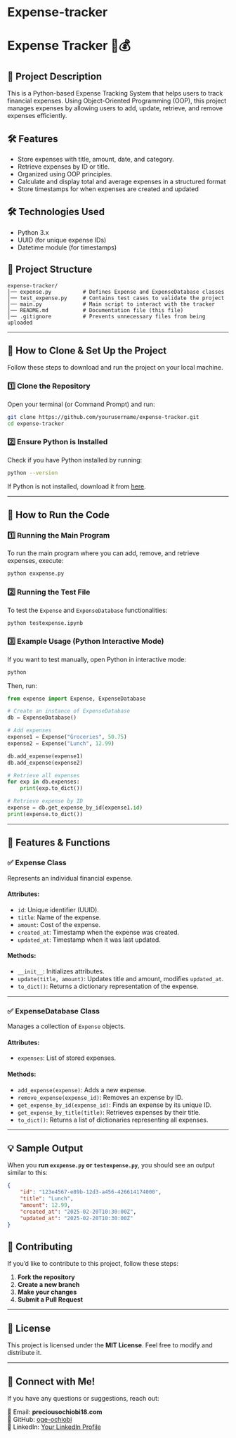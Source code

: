 # Expense-tracker
# Expense Tracker 🧾💰

## 📌 Project Description
This is a Python-based Expense Tracking System that helps users to track financial expenses.  Using Object-Oriented Programming (OOP), this project manages expenses by allowing users to add, update, retrieve, and remove expenses efficiently.

## 🛠️ Features
- Store expenses with title, amount, date, and category.
- Retrieve expenses by ID or title.
- Organized using OOP principles.
- Calculate and display total and average expenses in a structured format
- Store timestamps for when expenses are created and updated
  
## 🛠 Technologies Used 
- Python 3.x 
- UUID (for unique expense IDs) 
- Datetime module (for timestamps) 


## 📂 Project Structure 

```
expense-tracker/
│── expense.py          # Defines Expense and ExpenseDatabase classes
│── test_expense.py     # Contains test cases to validate the project
│── main.py             # Main script to interact with the tracker
│── README.md           # Documentation file (this file)
│── .gitignore          # Prevents unnecessary files from being uploaded
```

---

## 🚀 How to Clone & Set Up the Project
Follow these steps to download and run the project on your local machine.  

### 1️⃣ Clone the Repository
Open your terminal (or Command Prompt) and run:  

```bash
git clone https://github.com/yourusername/expense-tracker.git
cd expense-tracker
```

### 2️⃣ Ensure Python is Installed
Check if you have Python installed by running:  

```bash
python --version
```
If Python is not installed, download it from [here](https://www.python.org/downloads/).  

---

## 📌 How to Run the Code

### 1️⃣ Running the Main Program
To run the main program where you can add, remove, and retrieve expenses, execute:  

```bash
python exxpense.py
```

### 2️⃣ Running the Test File 
To test the `Expense` and `ExpenseDatabase` functionalities:  

```bash
python testexpense.ipynb
```

### 3️⃣ Example Usage (Python Interactive Mode)  
If you want to test manually, open Python in interactive mode:  

```bash
python
```

Then, run:  

```python
from expense import Expense, ExpenseDatabase

# Create an instance of ExpenseDatabase
db = ExpenseDatabase()

# Add expenses
expense1 = Expense("Groceries", 50.75)
expense2 = Expense("Lunch", 12.99)

db.add_expense(expense1)
db.add_expense(expense2)

# Retrieve all expenses
for exp in db.expenses:
    print(exp.to_dict())

# Retrieve expense by ID
expense = db.get_expense_by_id(expense1.id)
print(expense.to_dict())
```

---

## 📌 Features & Functions 

### ✅ Expense Class 
Represents an individual financial expense.  

#### Attributes:  
- `id`: Unique identifier (UUID).  
- `title`: Name of the expense.  
- `amount`: Cost of the expense.  
- `created_at`: Timestamp when the expense was created.  
- `updated_at`: Timestamp when it was last updated.  

#### Methods:  
- `__init__`: Initializes attributes.  
- `update(title, amount)`: Updates title and amount, modifies `updated_at`.  
- `to_dict()`: Returns a dictionary representation of the expense.  

---

### ✅ ExpenseDatabase Class  
Manages a collection of `Expense` objects.  

#### Attributes:  
- `expenses`: List of stored expenses.  

#### Methods:  
- `add_expense(expense)`: Adds a new expense.  
- `remove_expense(expense_id)`: Removes an expense by ID.  
- `get_expense_by_id(expense_id)`: Finds an expense by its unique ID.  
- `get_expense_by_title(title)`: Retrieves expenses by their title.  
- `to_dict()`: Returns a list of dictionaries representing all expenses.  

---

## 💡 Sample Output  
When you **run `exxpense.py` or `testexpense.py`**, you should see an output similar to this:  

```json
{
    "id": "123e4567-e89b-12d3-a456-426614174000",
    "title": "Lunch",
    "amount": 12.99,
    "created_at": "2025-02-20T10:30:00Z",
    "updated_at": "2025-02-20T10:30:00Z"
}
```

## 📌 Contributing  
If you’d like to contribute to this project, follow these steps:  

1. **Fork the repository**  
2. **Create a new branch** 
3. **Make your changes**  
4. **Submit a Pull Request**  

---

## **📄 License**  
This project is licensed under the **MIT License**. Feel free to modify and distribute it.  

---

## **🔗 Connect with Me!**  
If you have any questions or suggestions, reach out:  

📧 Email: **preciousochiobi18.com**  
🔗 GitHub: [oge-ochiobi](https://github.com/oge-ochiobi)  
📍 LinkedIn: [Your LinkedIn Profile](https://linkedin.com/in/precious-ochiobi)  


